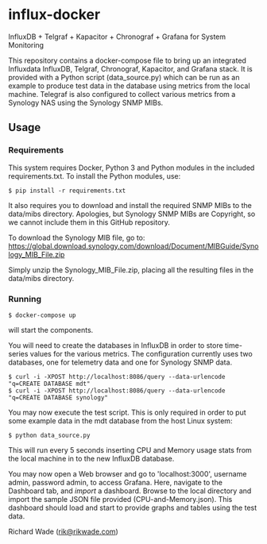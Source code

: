 # influx-docker
InfluxDB + Telgraf + Kapacitor + Chronograf + Grafana for System Monitoring

This repository contains a docker-compose file to bring up an integrated
Influxdata InfluxDB, Telgraf, Chronograf, Kapacitor, and Grafana stack. It is
provided with a Python script (data_source.py) which can be run as an example
to produce test data in the database using metrics from the local machine.
Telegraf is also configured to collect various metrics from a Synology NAS
using the Synology SNMP MIBs.

## Usage

### Requirements
This system requires Docker, Python 3 and Python modules in the included
requirements.txt. To install the Python modules, use:
```
$ pip install -r requirements.txt
```

It also requires you to download and install the required SNMP MIBs to the
data/mibs directory. Apologies, but Synology SNMP MIBs are Copyright, so we 
cannot include them in this GitHub repository.

To download the Synology MIB file, go to:
https://global.download.synology.com/download/Document/MIBGuide/Synology_MIB_File.zip

Simply unzip the Synology_MIB_File.zip, placing all the resulting files in the data/mibs directory.

### Running
```
$ docker-compose up
```

will start the components. 

You will need to create the databases in InfluxDB in order to store time-series
values for the various metrics. The configuration currently uses two databases,
one for telemetry data and one for Synology SNMP data.

```
$ curl -i -XPOST http://localhost:8086/query --data-urlencode "q=CREATE DATABASE mdt"
$ curl -i -XPOST http://localhost:8086/query --data-urlencode "q=CREATE DATABASE synology"
```

You may now execute the test script. This is only required in order to put some
example data in the mdt database from the host Linux system:

```
$ python data_source.py
```

This will run every 5 seconds inserting CPU and Memory usage stats from the
local machine in to the new InfluxDB database.

You may now open a Web browser and go to 'localhost:3000', username admin,
password admin, to access Grafana. Here, navigate to the Dashboard tab, and
_import_ a dashboard. Browse to the local directory and import the sample JSON
file provided (CPU-and-Memory.json). This dashboard should load and start to
provide graphs and tables using the test data.

Richard Wade (rik@rikwade.com)

